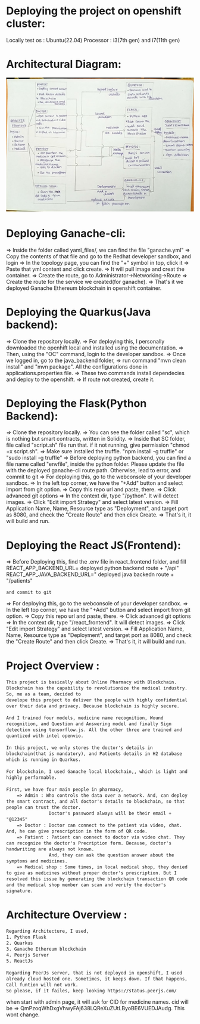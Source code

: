 # Deploying the project on openshift cluster:

Locally test os : Ubuntu(22.04)
Processor : i3(7th gen) and i7(11th gen)

# Architectural Diagram:
![Alt text](Architectural_diagram.jpeg)

# Deploying Ganache-cli:

=> Inside the folder called yaml_files/, we can find the file "ganache.yml"
=> Copy the contents of that file and go to the Redhat developer sandbox, and login
=> In the topology page, you can find the "+" symbol in top, click it
=> Paste that yml content and click create.
=> It will pull image and creat the container.
=> Create the route, go to Administrator->Networking->Route
=> Create the route for the service we created(for ganache).
=> That's it we deployed Ganache Ethereum blockchain in openshift container.

# Deploying the Quarkus(Java backend):

=> Clone the repository locally.
=> For deploying this, I personally downloaded the openhift local and installed using the documentation.
=> Then, using the "OC" command, login to the developer sandbox.
=> Once we logged in, go to the java_backend folder, 
=> run command "mvn clean install" and "mvn package". All the configurations done in applications.properties file.
=> These two commands install dependecies and deploy to the openshift.
=> If route not created, create it.

# Deploying the Flask(Python Backend):

=> Clone the repository locally.
=> You can see the folder called "sc", which is nothing but smart contracts, written in Solidity.
=> Inside that SC folder, file called "script.sh" file run that. if it not running, give permission "chmod +x script.sh". 
=> Make sure installed the truffle. "npm install -g truffle" or "sudo install -g truffle" 
=> Before deploying python backend, you can find a file name called  "envfile", inside the python folder. Please update the file with the deployed ganache-cli route path.
    Otherwise, lead to error,  and commit to git
=> For deploying this, go to the webconsole of your developer sandbox.
=> In the left top corner, we have the "+Add" button and select import from git option.
=> Copy this repo url and paste, there.
=> Click advanced git options
=> In the context dir, type "/python". It will detect images.
=> Click "Edit import Strategy" and select latest version.
=> Fill Application Name, Name, Resource type as "Deployment", and target port as 8080, and check the "Create Route" and then click Create.
=> That's it, it will build and run.

# Deploying the React JS(Frontend):

=> Before Deploying this, find the .env file in react_frontend folder, and fill
    REACT_APP_BACKEND_URL= deployed python backend route + "/api"
    REACT_APP_JAVA_BACKEND_URL=" deployed java backedn route + "/patients"

    and commit to git
=> For deploying this, go to the webconsole of your developer sandbox.
=> In the left top corner, we have the "+Add" button and select import from git option.
=> Copy this repo url and paste, there.
=> Click advanced git options
=> In the context dir, type "/react_frontend". It will detect images.
=> Click "Edit import Strategy" and select latest version.
=> Fill Application Name, Name, Resource type as "Deployment", and target port as 8080, and check the "Create Route" and then click Create.
=> That's it, it will build and run.


# Project Overview :

    This project is basically about Online Pharmacy with Blockchain. Blockchain has the capability to revolutionize the medical industry. So, me as a team, decided to
    develope this project to deliver the people with highly confidential over their data and privacy. Because blockchain is highly secure.

    And I trained four models, medicine name recognition, Wound recognition, and Question and Answering model and finally Sign detection using tensorflow.js. All the other three are trained and quantized with intel openvio.

    In this project, we only stores the doctor's details in blockchain(that is mandatory), and Patients details in H2 database which is running in Quarkus.

    For blockchain, I used Ganache local blockchain,, which is light and highly performable.

    First, we have four main people in pharmacy,
        => Admin : Who controls the data over a network. And, can deploy the smart contract, and all doctor's details to blockchain, so that people can trust the doctor.
                    Doctor's password always will be their email + "@12345"
        => Doctor : Doctor can connect to the patient via video, chat. And, he can give prescription in the form of QR code.
        => Patient : Patient can connect to doctor via video chat. They can recognize the doctor's Precription form. Because, doctor's handwriting are always not known.
                    And, they can ask the question answer about the symptoms and medicines.
        => Medical shop : Some times, in local medical shop, they denied to give as medicines without proper doctor's prescription. But I resolved this issue by generating the blockchain transaction QR code and the medical shop member can scan and verify the doctor's signature.



# Architecture Overview :
    Regarding Architecture, I used,
    1. Python Flask
    2. Quarkus
    3. Ganache Ethereum blockchain
    4. Peerjs Server
    5. ReactJs

    Regarding PeerJs server, that is not deployed in openshift, I used already cloud hosted one. Sometimes, it keeps down. If that happens, Call funtion will not work.
    So please, if it failes, keep looking https://status.peerjs.com/


when start with admin page, it will ask for CID for medicine names. cid will be => QmPzoqWhDxgVhwyFAj638LQReXuZUtLByoBE6VUEDJAudg. This wont change.